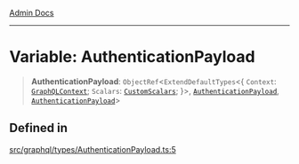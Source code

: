 [Admin Docs](/)

***

# Variable: AuthenticationPayload

> **AuthenticationPayload**: `ObjectRef`\<`ExtendDefaultTypes`\<\{ `Context`: [`GraphQLContext`](../../../context/type-aliases/GraphQLContext.md); `Scalars`: [`CustomScalars`](../../../scalars/type-aliases/CustomScalars.md); \}\>, [`AuthenticationPayload`](../type-aliases/AuthenticationPayload.md), [`AuthenticationPayload`](../type-aliases/AuthenticationPayload.md)\>

## Defined in

[src/graphql/types/AuthenticationPayload.ts:5](https://github.com/NishantSinghhhhh/talawa-api/blob/05ae6a4794762096d917a90a3af0db22b7c47392/src/graphql/types/AuthenticationPayload.ts#L5)
